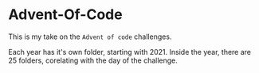 # Advent-Of-Code

This is my take on the `Advent of code` challenges.

Each year has it's own folder, starting with 2021.
Inside the year, there are 25 folders, corelating with the day of the challenge.
